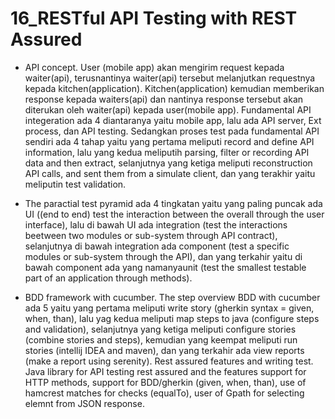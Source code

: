 # 16_RESTful API Testing with REST Assured

- API concept. User (mobile app) akan mengirim request kepada waiter(api), terusnantinya waiter(api) tersebut melanjutkan requestnya kepada kitchen(application). Kitchen(application) kemudian memberikan response kepada waiters(api) dan nantinya response tersebut akan diterukan oleh waiter(api) kepada user(mobile app). Fundamental API integeration ada 4 diantaranya yaitu mobile app, lalu ada API server, Ext process, dan API testing. Sedangkan proses test pada fundamental API sendiri ada 4 tahap yaitu yang pertama meliputi record and define API information, lalu yang kedua meliputih parsing, filter or recording API data and then extract, selanjutnya yang ketiga meliputi reconstruction API calls, and sent them from a simulate client, dan yang terakhir yaitu meliputin test validation.

- The paractial test pyramid ada 4 tingkatan yaitu yang paling puncak ada UI ((end to end) test the interaction between the overall through the user interface), lalu di bawah UI ada integration (test the interactions beetween two modules or sub-system through API contract), selanjutnya di bawah integration ada component (test a specific modules or sub-system through the API), dan yang terkahir yaitu di bawah component ada yang namanyaunit (test the smallest testable part of an application through methods).

- BDD framework with cucumber. The step overview BDD with cucumber ada 5 yaitu yang pertama meliputi write story (gherkin syntax = given, when, than), lalu yag kedua meliputi map steps to java (configure steps and validation), selanjutnya yang ketiga meliputi configure stories (combine stories and steps), kemudian yang keempat meliputi run stories (intellij IDEA and maven), dan yang terkahir ada view reports (make a report using serenity). Rest assured features and writing test. Java library for API testing rest assured and the features support for HTTP methods, support for BDD/gherkin (given, when, than), use of hamcrest matches for checks (equalTo), user of Gpath for selecting elemnt from JSON response. 